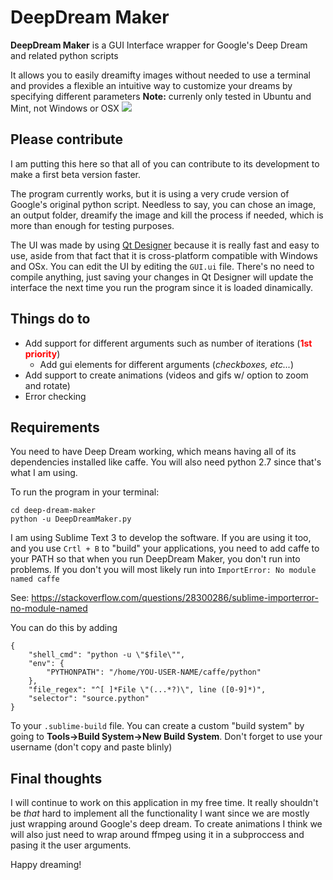 # DeepDream Maker
**DeepDream Maker** is a GUI Interface wrapper for Google's Deep Dream and related python scripts

It allows you to easily dreamifty images without needed to use a terminal and provides a
flexible an intuitive way to customize your dreams by specifying different parameters
**Note:** currenly only tested in Ubuntu and Mint, not Windows or OSX
![](https://i.imgur.com/E0aGgG6.png)

## Please contribute
I am putting this here so that all of you can contribute to its development to make a first beta version faster.

The program currently works, but it is using a very crude version of Google's original python script. Needless to say, you can chose an image, an output folder, dreamify the image and kill the process if needed, which is more than enough for testing purposes.

The UI was made by using [Qt Designer](https://i.imgur.com/akMaZEy.png) because it is really fast and easy to use, aside from that fact that it is cross-platform compatible with Windows and OSx. You can edit the UI by editing the `GUI.ui` file. There's no need to compile anything, just saving your changes in Qt Designer will update the interface the next time you run the program since it is loaded dinamically.

## Things do to
* Add support for different arguments such as number of iterations (<b style="color:red">1st priority</b>)
    * Add gui elements for different arguments (*checkboxes, etc...*)
* Add support to create animations (videos and gifs w/ option to zoom and rotate)
* Error checking


## Requirements
You need to have Deep Dream working, which means having all of its dependencies installed like caffe.
You will also need python 2.7 since that's what I am using.

To run the program in your terminal:
```
cd deep-dream-maker
python -u DeepDreamMaker.py
```
I am using Sublime Text 3 to develop the software. If you are using it too, and you use `Crtl + B` to "build" your applications, you need to add caffe to your PATH so that when you run DeepDream Maker, you don't run into problems.
If you don't you will most likely run into `ImportError: No module named caffe`

See: https://stackoverflow.com/questions/28300286/sublime-importerror-no-module-named

You can do this by adding
```
{
	"shell_cmd": "python -u \"$file\"",
	"env": {
		"PYTHONPATH": "/home/YOU-USER-NAME/caffe/python"
	},
	"file_regex": "^[ ]*File \"(...*?)\", line ([0-9]*)",
    "selector": "source.python"
}
```

To your `.sublime-build` file. You can create a custom "build system" by going to **Tools->Build System->New Build System**. Don't forget to use your username (don't copy and paste blinly)

## Final thoughts
I will continue to work on this application in my free time. It really shouldn't be *that* hard to implement all the functionality I want since we are mostly just wrapping around Google's deep dream. To create animations I think we will also just need to wrap around ffmpeg using it in a subproccess and pasing it the user arguments.

Happy dreaming!

